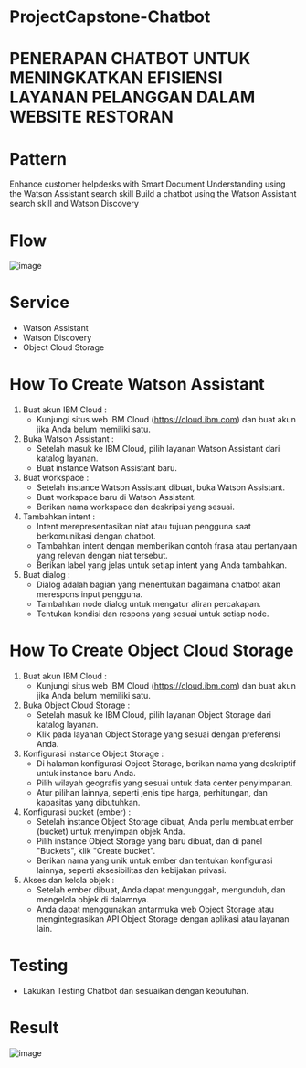 # ProjectCapstone-Chatbot
# PENERAPAN CHATBOT UNTUK MENINGKATKAN EFISIENSI LAYANAN PELANGGAN DALAM WEBSITE RESTORAN

# Pattern
Enhance customer helpdesks with Smart Document Understanding using the Watson Assistant search skill
Build a chatbot using the Watson Assistant search skill and Watson Discovery

# Flow
![image](https://github.com/7clowns/ProjectCapstone-Chatbot/assets/85627213/307f466f-60c0-4640-95e1-e2cbbfb156ab)

# Service
- Watson Assistant
- Watson Discovery
- Object Cloud Storage

# How To Create Watson Assistant
1. Buat akun IBM Cloud :
   - Kunjungi situs web IBM Cloud (https://cloud.ibm.com) dan buat akun jika Anda belum memiliki satu.
2. Buka Watson Assistant :
   - Setelah masuk ke IBM Cloud, pilih layanan Watson Assistant dari katalog layanan.
   - Buat instance Watson Assistant baru.
3. Buat workspace :
   - Setelah instance Watson Assistant dibuat, buka Watson Assistant.
   - Buat workspace baru di Watson Assistant.
   - Berikan nama workspace dan deskripsi yang sesuai.
4. Tambahkan intent :
   - Intent merepresentasikan niat atau tujuan pengguna saat berkomunikasi dengan chatbot.
   - Tambahkan intent dengan memberikan contoh frasa atau pertanyaan yang relevan dengan niat tersebut.
   - Berikan label yang jelas untuk setiap intent yang Anda tambahkan.
5. Buat dialog :
   - Dialog adalah bagian yang menentukan bagaimana chatbot akan merespons input pengguna.
   - Tambahkan node dialog untuk mengatur aliran percakapan.
   - Tentukan kondisi dan respons yang sesuai untuk setiap node.
   
# How To Create Object Cloud Storage
1. Buat akun IBM Cloud :
   - Kunjungi situs web IBM Cloud (https://cloud.ibm.com) dan buat akun jika Anda belum memiliki satu.
2. Buka Object Cloud Storage :
   - Setelah masuk ke IBM Cloud, pilih layanan Object Storage dari katalog layanan.
   - Klik pada layanan Object Storage yang sesuai dengan preferensi Anda.
3. Konfigurasi instance Object Storage :
   - Di halaman konfigurasi Object Storage, berikan nama yang deskriptif untuk instance baru Anda.
   - Pilih wilayah geografis yang sesuai untuk data center penyimpanan.
   - Atur pilihan lainnya, seperti jenis tipe harga, perhitungan, dan kapasitas yang dibutuhkan.
4. Konfigurasi bucket (ember) :
   - Setelah instance Object Storage dibuat, Anda perlu membuat ember (bucket) untuk menyimpan objek Anda.
   - Pilih instance Object Storage yang baru dibuat, dan di panel "Buckets", klik "Create bucket".
   - Berikan nama yang unik untuk ember dan tentukan konfigurasi lainnya, seperti aksesibilitas dan kebijakan privasi.
5. Akses dan kelola objek :
   - Setelah ember dibuat, Anda dapat mengunggah, mengunduh, dan mengelola objek di dalamnya.
   - Anda dapat menggunakan antarmuka web Object Storage atau mengintegrasikan API Object Storage dengan aplikasi atau layanan lain.

# Testing
   - Lakukan Testing Chatbot dan sesuaikan dengan kebutuhan.

# Result
![image](https://github.com/7clowns/ProjectCapstone-Chatbot/assets/85627213/cb1eec22-14e6-4a36-8523-66962469a8f2)

     
    
    

